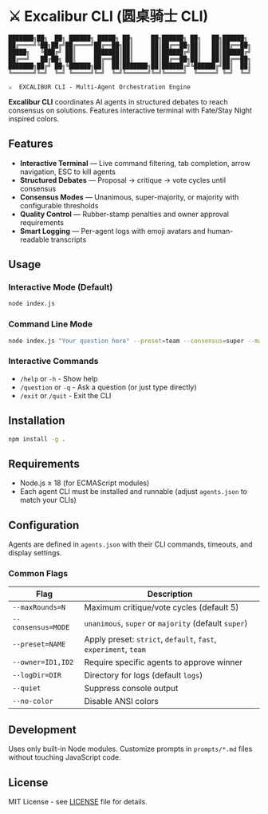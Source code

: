 # ⚔️ Excalibur CLI (圆桌骑士 CLI)

```
███████╗██╗  ██╗ ██████╗ █████╗ ██╗     ██╗██████╗ ██╗   ██╗██████╗
██╔════╝╚██╗██╔╝██╔════╝██╔══██╗██║     ██║██╔══██╗██║   ██║██╔══██╗
█████╗   ╚███╔╝ ██║     ███████║██║     ██║██████╔╝██║   ██║██████╔╝
██╔══╝   ██╔██╗ ██║     ██╔══██║██║     ██║██╔══██╗██║   ██║██╔══██╗
███████╗██╔╝ ██╗╚██████╗██║  ██║███████╗██║██████╔╝╚██████╔╝██║  ██║
╚══════╝╚═╝  ╚═╝ ╚═════╝╚═╝  ╚═╝╚══════╝╚═╝╚═════╝  ╚═════╝ ╚═╝  ╚═╝

⚔️  EXCALIBUR CLI - Multi-Agent Orchestration Engine
```

**Excalibur CLI** coordinates AI agents in structured debates to reach consensus on solutions. Features interactive terminal with Fate/Stay Night inspired colors.

## Features

- **Interactive Terminal** — Live command filtering, tab completion, arrow navigation, ESC to kill agents
- **Structured Debates** — Proposal → critique → vote cycles until consensus
- **Consensus Modes** — Unanimous, super-majority, or majority with configurable thresholds
- **Quality Control** — Rubber-stamp penalties and owner approval requirements
- **Smart Logging** — Per-agent logs with emoji avatars and human-readable transcripts

## Usage

### Interactive Mode (Default)
```bash
node index.js
```

### Command Line Mode
```bash
node index.js "Your question here" --preset=team --consensus=super --maxRounds=5
```

### Interactive Commands
- `/help` or `-h` - Show help
- `/question` or `-q` - Ask a question (or just type directly)
- `/exit` or `/quit` - Exit the CLI

## Installation

```bash
npm install -g .
```

## Requirements

- Node.js ≥ 18 (for ECMAScript modules)
- Each agent CLI must be installed and runnable (adjust `agents.json` to match your CLIs)

## Configuration

Agents are defined in `agents.json` with their CLI commands, timeouts, and display settings.

### Common Flags

| Flag | Description |
| --- | --- |
| `--maxRounds=N` | Maximum critique/vote cycles (default 5) |
| `--consensus=MODE` | `unanimous`, `super` or `majority` (default `super`) |
| `--preset=NAME` | Apply preset: `strict`, `default`, `fast`, `experiment`, `team` |
| `--owner=ID1,ID2` | Require specific agents to approve winner |
| `--logDir=DIR` | Directory for logs (default `logs`) |
| `--quiet` | Suppress console output |
| `--no-color` | Disable ANSI colors |

## Development

Uses only built-in Node modules. Customize prompts in `prompts/*.md` files without touching JavaScript code.

## License

MIT License - see [LICENSE](LICENSE) file for details.